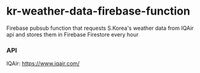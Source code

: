 # kr-weather-data-firebase-function
Firebase pubsub function that requests S.Korea's weather data from IQAir api and stores them in Firebase Firestore every hour

### API
IQAir: https://www.iqair.com/
